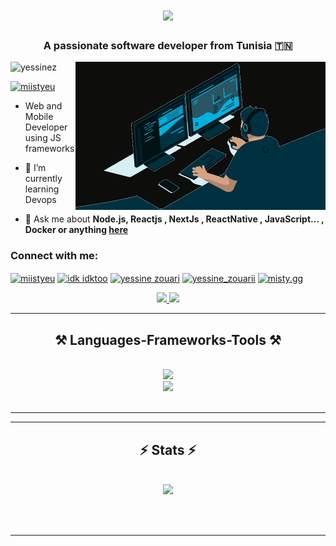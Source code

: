 <h1 align="center">
    <img src="https://readme-typing-svg.herokuapp.com/?font=Righteous&size=35&center=true&vCenter=true&width=500&height=70&duration=4000&lines=Hi+There!+👋;+I'm+Yessine+Zouari!;" />
</h1>

<h3 align="center">A passionate software developer from Tunisia 🇹🇳</h3>
<img align="right" alt="Coding" width="400" src="https://raw.githubusercontent.com/Potential17/Potential17/master/user%20(2).gif">
<p align="left"> <img src="https://komarev.com/ghpvc/?username=yessinez&label=Profile%20views&color=0e75b6&style=flat" alt="yessinez" /> </p>


<p align="left"> <a href="https://twitter.com/miistyeu" target="blank"><img src="https://img.shields.io/twitter/follow/miistyeu?logo=twitter&style=for-the-badge" alt="miistyeu" /></a> </p>

- Web and Mobile Developer using JS frameworks

- 🌱 I’m currently learning Devops 

- 💬 Ask me about **Node.js, Reactjs , NextJs , ReactNative , JavaScript... , Docker or anything [here](https://github.com/yessineZ/yessineZ/issues)**

<h3 align="left">Connect with me:</h3>
<p align="left">
<a href="https://twitter.com/miistyeu" target="blank"><img align="center" src="https://raw.githubusercontent.com/rahuldkjain/github-profile-readme-generator/master/src/images/icons/Social/twitter.svg" alt="miistyeu" height="30" width="40" /></a>
<a href="https://www.linkedin.com/in/yessine-zouari-99a721287/" target="blank"><img align="center" src="https://raw.githubusercontent.com/rahuldkjain/github-profile-readme-generator/master/src/images/icons/Social/linked-in-alt.svg" alt="idk idktoo" height="30" width="40" /></a>
<a href="https://fb.com/yessine zouari" target="blank"><img align="center" src="https://raw.githubusercontent.com/rahuldkjain/github-profile-readme-generator/master/src/images/icons/Social/facebook.svg" alt="yessine zouari" height="30" width="40" /></a>
<a href="https://instagram.com/yessine_zouarii" target="blank"><img align="center" src="https://raw.githubusercontent.com/rahuldkjain/github-profile-readme-generator/master/src/images/icons/Social/instagram.svg" alt="yessine_zouarii" height="30" width="40" /></a>
<a href="https://www.youtube.com/c/misty.gg" target="blank"><img align="center" src="https://raw.githubusercontent.com/rahuldkjain/github-profile-readme-generator/master/src/images/icons/Social/youtube.svg" alt="misty.gg" height="30" width="40" /></a>
</p>

<div align="center"> 
  <a href="mailto:yessine305@gmail.com@gmail.com">
    <img src="https://img.shields.io/badge/Gmail-333333?style=for-the-badge&logo=gmail&logoColor=red" />
  </a>
  <a href="https://www.linkedin.com/in/idk-idktoo-99a721287/" target="_blank">
    <img src="https://img.shields.io/badge/LinkedIn-0077B5?style=for-the-badge&logo=linkedin&logoColor=white" target="_blank" />
  </a>
 
</div>

 <hr/>
 
<h2 align="center">⚒️ Languages-Frameworks-Tools ⚒️</h2>
<br/>
<div align="center">
    <img src="https://skillicons.dev/icons?i=html,css,bootstrap,javascript,vscode,github,git,r" /><br>
    <img src="https://skillicons.dev/icons?i=react,nodejs,express,mongodb,typescript,php,laravel,c,cs,java,mysql,postman,unity" /><br>
</div>

<br/>
<hr/>
<hr/>

<h2 align="center">⚡ Stats ⚡</h2>
<br>
<div align=center>
<img src="https://github-readme-stats.vercel.app/api?username=yessineZ&show_icons=true&theme=dark">


 
 
</div>

<br/><br/>

<hr/>

<br/>

